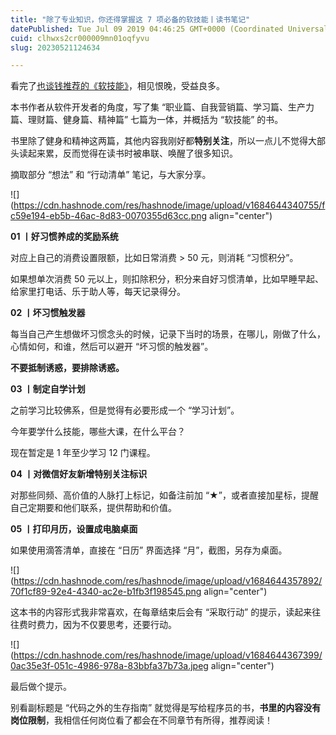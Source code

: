 ```yaml
---
title: "除了专业知识，你还得掌握这 7 项必备的软技能丨读书笔记"
datePublished: Tue Jul 09 2019 04:46:25 GMT+0000 (Coordinated Universal Time)
cuid: clhwxs2cr000009mn01oqfyvu
slug: 20230521124634

---
```


看完了[也谈钱推荐的《软技能》](https://mp.weixin.qq.com/s?__biz=MzUzNjE3NzQ3Nw==&mid=2247483900&idx=1&sn=70687e58c0dc70ba2664f0f8b31a0f5a&scene=21#wechat_redirect)，相见恨晚，受益良多。

本书作者从软件开发者的角度，写了集 “职业篇、自我营销篇、学习篇、生产力篇、理财篇、健身篇、精神篇” 七篇为一体，并概括为 “软技能” 的书。

书里除了健身和精神这两篇，其他内容我刚好都**特别关注**，所以一点儿不觉得大部头读起来累，反而觉得在读书时被串联、唤醒了很多知识。

摘取部分 “想法” 和 “行动清单” 笔记，与大家分享。

![](https://cdn.hashnode.com/res/hashnode/image/upload/v1684644340755/fc59e194-eb5b-46ac-8d83-0070355d63cc.png align="center")

**01 丨好习惯养成的奖励系统**

对应上自己的消费设置限额，比如日常消费 &gt; 50 元，则消耗 “习惯积分”。

如果想单次消费 50 元以上，则扣除积分，积分来自好习惯清单，比如早睡早起、给家里打电话、乐于助人等，每天记录得分。

**02 丨坏习惯触发器**

每当自己产生想做坏习惯念头的时候，记录下当时的场景，在哪儿，刚做了什么，心情如何，和谁，然后可以避开 “坏习惯的触发器”。

**不要抵制诱惑，要排除诱惑。**

**03 丨制定自学计划**

之前学习比较佛系，但是觉得有必要形成一个 “学习计划”。

今年要学什么技能，哪些大课，在什么平台？

现在暂定是 1 年至少学习 12 门课程。

**04 丨对微信好友新增特别关注标识**

对那些同频、高价值的人脉打上标记，如备注前加 “★”，或者直接加星标，提醒自己定期要和他们联系，提供帮助和价值。

**05 丨打印月历，设置成电脑桌面**

如果使用滴答清单，直接在 “日历” 界面选择 “月”，截图，另存为桌面。

![](https://cdn.hashnode.com/res/hashnode/image/upload/v1684644357892/70f1cf89-92e4-4340-ac2e-b1fb3f198545.png align="center")

这本书的内容形式我非常喜欢，在每章结束后会有 “采取行动” 的提示，读起来往往费时费力，因为不仅要思考，还要行动。

![](https://cdn.hashnode.com/res/hashnode/image/upload/v1684644367399/0ac35e3f-051c-4986-978a-83bbfa37b73a.jpeg align="center")

最后做个提示。

别看副标题是 “代码之外的生存指南” 就觉得是写给程序员的书，**书里的内容没有岗位限制**，我相信任何岗位看了都会在不同章节有所得，推荐阅读！